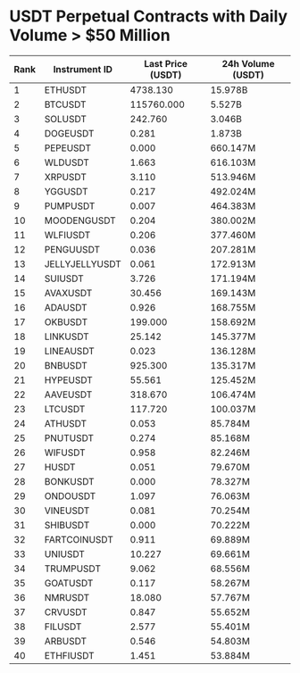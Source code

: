 # USDT Perpetual Contracts with Daily Volume > $50 Million

| Rank | Instrument ID | Last Price (USDT) | 24h Volume (USDT) |
|------|---------------|-------------------|-------------------|
| 1 | ETHUSDT | 4738.130 | 15.978B |
| 2 | BTCUSDT | 115760.000 | 5.527B |
| 3 | SOLUSDT | 242.760 | 3.046B |
| 4 | DOGEUSDT | 0.281 | 1.873B |
| 5 | PEPEUSDT | 0.000 | 660.147M |
| 6 | WLDUSDT | 1.663 | 616.103M |
| 7 | XRPUSDT | 3.110 | 513.946M |
| 8 | YGGUSDT | 0.217 | 492.024M |
| 9 | PUMPUSDT | 0.007 | 464.383M |
| 10 | MOODENGUSDT | 0.204 | 380.002M |
| 11 | WLFIUSDT | 0.206 | 377.460M |
| 12 | PENGUUSDT | 0.036 | 207.281M |
| 13 | JELLYJELLYUSDT | 0.061 | 172.913M |
| 14 | SUIUSDT | 3.726 | 171.194M |
| 15 | AVAXUSDT | 30.456 | 169.143M |
| 16 | ADAUSDT | 0.926 | 168.755M |
| 17 | OKBUSDT | 199.000 | 158.692M |
| 18 | LINKUSDT | 25.142 | 145.377M |
| 19 | LINEAUSDT | 0.023 | 136.128M |
| 20 | BNBUSDT | 925.300 | 135.317M |
| 21 | HYPEUSDT | 55.561 | 125.452M |
| 22 | AAVEUSDT | 318.670 | 106.474M |
| 23 | LTCUSDT | 117.720 | 100.037M |
| 24 | ATHUSDT | 0.053 | 85.784M |
| 25 | PNUTUSDT | 0.274 | 85.168M |
| 26 | WIFUSDT | 0.958 | 82.246M |
| 27 | HUSDT | 0.051 | 79.670M |
| 28 | BONKUSDT | 0.000 | 78.327M |
| 29 | ONDOUSDT | 1.097 | 76.063M |
| 30 | VINEUSDT | 0.081 | 70.254M |
| 31 | SHIBUSDT | 0.000 | 70.222M |
| 32 | FARTCOINUSDT | 0.911 | 69.889M |
| 33 | UNIUSDT | 10.227 | 69.661M |
| 34 | TRUMPUSDT | 9.062 | 68.556M |
| 35 | GOATUSDT | 0.117 | 58.267M |
| 36 | NMRUSDT | 18.080 | 57.767M |
| 37 | CRVUSDT | 0.847 | 55.652M |
| 38 | FILUSDT | 2.577 | 55.401M |
| 39 | ARBUSDT | 0.546 | 54.803M |
| 40 | ETHFIUSDT | 1.451 | 53.884M |
